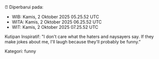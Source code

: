 ⏰ Diperbarui pada:
- WIB: Kamis, 2 Oktober 2025 05.25.52 UTC
- WITA: Kamis, 2 Oktober 2025 06.25.52 UTC
- WIT: Kamis, 2 Oktober 2025 07.25.52 UTC

Kutipan Inspiratif:
"I don't care what the haters and naysayers say. If they make jokes about me, I'll laugh because they'll probably be funny."


Kategori: funny

